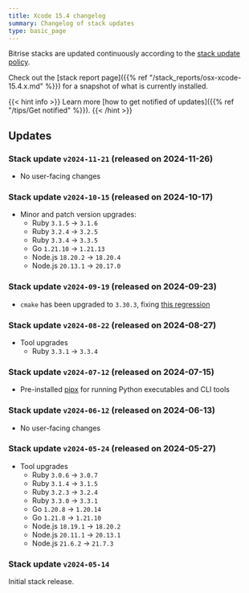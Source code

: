 ```yaml
---
title: Xcode 15.4 changelog
summary: Changelog of stack updates
type: basic_page
---
```


Bitrise stacks are updated continuously according to the [stack update policy](https://devcenter.bitrise.io/en/infrastructure/build-stacks/stack-update-policy.html).

Check out the [stack report page]({{% ref "/stack_reports/osx-xcode-15.4.x.md" %}}) for a snapshot of what is currently installed.

{{< hint info >}}
Learn more [how to get notified of updates]({{% ref "/tips/Get notified" %}}).
{{< /hint >}}

## Updates

### Stack update `v2024-11-21` (released on 2024-11-26)

- No user-facing changes

### Stack update `v2024-10-15` (released on 2024-10-17)

- Minor and patch version upgrades:
  - Ruby `3.1.5` -> `3.1.6`
  - Ruby `3.2.4` -> `3.2.5`
  - Ruby `3.3.4` -> `3.3.5`
  - Go `1.21.10` -> `1.21.13`
  - Node.js `18.20.2` -> `18.20.4`
  - Node.js `20.13.1` -> `20.17.0`

### Stack update `v2024-09-19` (released on 2024-09-23)

- `cmake` has been upgraded to `3.30.3`, fixing [this regression](https://gitlab.kitware.com/cmake/cmake/-/issues/26128)

### Stack update `v2024-08-22` (released on 2024-08-27)

- Tool upgrades
    - Ruby `3.3.1` → `3.3.4`

### Stack update `v2024-07-12` (released on 2024-07-15)

- Pre-installed [pipx](https://github.com/pypa/pipx) for running Python executables and CLI tools

### Stack update `v2024-06-12` (released on 2024-06-13)

- No user-facing changes

### Stack update `v2024-05-24` (released on 2024-05-27)

- Tool upgrades
    - Ruby `3.0.6` → `3.0.7`
    - Ruby `3.1.4` → `3.1.5`
    - Ruby `3.2.3` → `3.2.4`
    - Ruby `3.3.0` → `3.3.1`
    - Go `1.20.8` → `1.20.14`
    - Go `1.21.8` → `1.21.10`
    - Node.js `18.19.1` → `18.20.2`
    - Node.js `20.11.1` → `20.13.1`
    - Node.js `21.6.2` → `21.7.3`

### Stack update `v2024-05-14`

Initial stack release.
